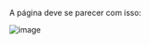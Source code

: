 A página deve se parecer com isso:

![image](https://github.com/EricTach/ATVAngular/assets/99208930/3fe825c1-7679-43fd-825a-d129248cd1d7)
